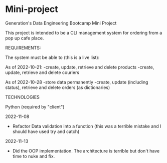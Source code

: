 # Mini-project
Generation's Data Engineering Bootcamp Mini Project

This project is intended to be a CLI management system
for ordering from a pop up cafe place. 

REQUIREMENTS: 

The system must be able to (this is a live list):

As of 2022-10-21: 
-create, update, retrieve and delete products
-create, update, retrieve and delete couriers

As of 2022-10-28
-store data permanently
-create, update (including status), retrieve and delete orders (as dictionaries)

TECHNOLOGIES

Python (required by "client")

2022-11-08
 - Refactor Data validation into a function (this was a terrible mistake and I should have used try and catch)

2022-11-13
 - Did the OOP implementation. The architecture is terrible but don't have time to nuke and fix.


